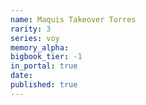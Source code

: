 ```yaml
---
name: Maquis Takeover Torres
rarity: 3
series: voy
memory_alpha:
bigbook_tier: -1
in_portal: true
date:
published: true
---
```



